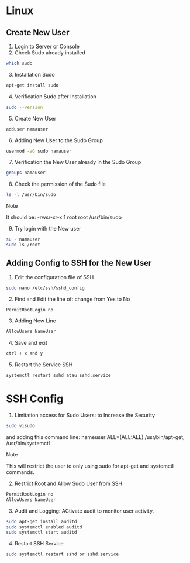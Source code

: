 # Linux

## Create New User

1. Login to Server or Console
2. Chcek Sudo already installed

```bash
which sudo
```

3. Installation Sudo

```bash
apt-get install sudo
```

4. Verification Sudo after Installation

```bash
sudo --version
```

5. Create New User

```bash
adduser namauser
```

6. Adding New User to the Sudo Group

```bash
usermod -aG sudo namauser
```

7. Verification the New User already in the Sudo Group

```bash
groups namauser
```

8. Check the permission of the Sudo file

```bash
ls -l /usr/bin/sudo
```

> [!NOTE]
> It should be:
> -rwsr-xr-x 1 root root /usr/bin/sudo

9. Try login with the New user

```bash
su - namauser
sudo ls /root
```

## Adding Config to SSH for the New User

1. Edit the configuration file of SSH

```bash
sudo nano /etc/ssh/sshd_config
```

2. Find and Edit the line of: change from Yes to No

```bash
PermitRootLogin no
```

3. Adding New Line

```bash
AllowUsers NameUser
```

4. Save and exit

```bash
ctrl + x and y
```

5. Restart the Service SSH

```bash
systemctl restart sshd atau sshd.service
```

# SSH Config

1. Limitation access for Sudo Users: to Increase the Security

```bash
sudo visudo
```

and adding this command line:
nameuser ALL=(ALL:ALL) /usr/bin/apt-get, /usr/bin/systemctl

> [!NOTE]
> This will restrict the user to only using sudo for apt-get and systemctl commands.

2. Restrict Root and Allow Sudo User from SSH

```bash
PermitRootLogin no
AllowUsers NameUser
```

3. Audit and Logging: ACtivate audit to monitor user activity.

```bash
sudo apt-get install auditd
sudo systemctl enabled auditd
sudo systemctl start auditd
```

4. Restart SSH Service

```bash
sudo systemctl restart sshd or sshd.service
```
